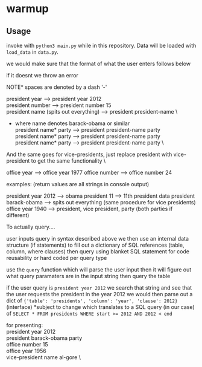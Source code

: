 # warmup

## Usage
invoke with `python3 main.py` while in this repository.
Data will be loaded with `load_data` in `data.py`.


we would make sure that the format of what the user enters follows below

if it doesnt we throw an error

NOTE* spaces are denoted by a dash '-'

president year --> president year 2012 \
president number --> president number 15 \
president name (spits out everything) --> president president-name \
* where name denotes barack-obama or similar \
president name* party --> president president-name party \
president name* party --> president president-name party \
president name* party --> president president-name party \

And the same goes for vice-presidents, just replace president with vice-president to get the same functionality \

office year --> office year 1977
office number --> office number 24

examples: (return values are all strings in console output)

president year 2012 --> obama
president 11 --> 11th president data
president barack-obama --> spits out everything
(same procedure for vice presidents)
office year 1940 --> president, vice president, party (both parties if different)

To actually query....

user inputs query in syntax described above
we then use an internal data structure (if statements) to fill out a dictionary of SQL references (table, column, where clauses)
then query using blanket SQL statement for code reusability or hard coded per query type

use the `query` function which will parse the user input
then it will figure out what query paramaters are in the input string
then query the table

if the user query is `president year 2012`
we search that string and see that the user requests the president in the year 2012
we would then parse out a dict of `{'table': 'presidents', 'column': 'year', 'clause': 2012}` (interface) *subject to change
which translates to a SQL query (in our case) of `SELECT * FROM presidents WHERE start >= 2012 AND 2012 < end`



for presenting: \
president year 2012 \
president barack-obama party \
office number 15 \
office year 1956 \
vice-president name al-gore \